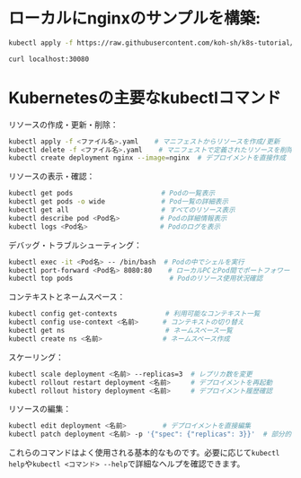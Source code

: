 # ローカルにnginxのサンプルを構築:

```bash
kubectl apply -f https://raw.githubusercontent.com/koh-sh/k8s-tutorial/refs/heads/main/nginx-deployment.yml
```

```bash
curl localhost:30080
```

# Kubernetesの主要なkubectlコマンド

リソースの作成・更新・削除：
```bash
kubectl apply -f <ファイル名>.yaml    # マニフェストからリソースを作成/更新
kubectl delete -f <ファイル名>.yaml    # マニフェストで定義されたリソースを削除
kubectl create deployment nginx --image=nginx  # デプロイメントを直接作成
```

リソースの表示・確認：
```bash
kubectl get pods                      # Podの一覧表示
kubectl get pods -o wide              # Pod一覧の詳細表示
kubectl get all                       # すべてのリソース表示
kubectl describe pod <Pod名>          # Podの詳細情報表示
kubectl logs <Pod名>                  # Podのログを表示
```

デバッグ・トラブルシューティング：
```bash
kubectl exec -it <Pod名> -- /bin/bash  # Podの中でシェルを実行
kubectl port-forward <Pod名> 8080:80    # ローカルPCとPod間でポートフォワード
kubectl top pods                        # Podのリソース使用状況確認
```

コンテキストとネームスペース：
```bash
kubectl config get-contexts            # 利用可能なコンテキスト一覧
kubectl config use-context <名前>      # コンテキストの切り替え
kubectl get ns                         # ネームスペース一覧
kubectl create ns <名前>               # ネームスペース作成
```

スケーリング：
```bash
kubectl scale deployment <名前> --replicas=3  # レプリカ数を変更
kubectl rollout restart deployment <名前>     # デプロイメントを再起動
kubectl rollout history deployment <名前>     # デプロイメント履歴確認
```

リソースの編集：
```bash
kubectl edit deployment <名前>         # デプロイメントを直接編集
kubectl patch deployment <名前> -p '{"spec": {"replicas": 3}}'  # 部分的な更新
```

これらのコマンドはよく使用される基本的なものです。必要に応じて`kubectl help`や`kubectl <コマンド> --help`で詳細なヘルプを確認できます。
